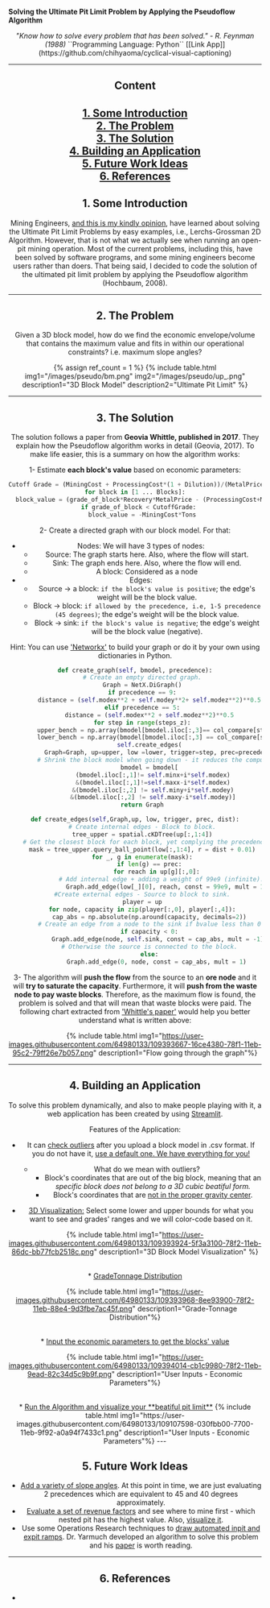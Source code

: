 <b>Solving the Ultimate Pit Limit Problem by Applying the Pseudoflow Algorithm</b>

<div style='text-align:center'><em>"Know how to solve every problem that has been solved." - R. Feynman (1988)</em>
``Programming Language: Python``
[[Link App]](https://github.com/chihyaoma/cyclical-visual-captioning)

--- 

<h2> Content </h2>

[1. Some Introduction](#s1) <br>
[2. The Problem](#s2) <br>
[3. The Solution ](#s3) <br>
[4. Building an Application](#s4) <br>
[5. Future Work Ideas](#s5) <br>
[6. References](#s6) <br>
----

<h2 id = "s1"> 1. Some Introduction </h2>
Mining Engineers, <u>and this is my kindly opinion</u>, have learned about solving the Ultimate Pit Limit Problems by easy examples, i.e., Lerchs-Grossman 2D Algorithm. However, that is not what we actually see when running an open-pit mining operation. Most of the current problems, including this, have been solved by software programs, and some mining engineers become users rather than doers. That being said, I decided to code the solution of the ultimated pit limit problem by applying the Pseudoflow algorithm (Hochbaum, 2008).

----

<h2 id = "s2"> 2. The Problem </h2>


<!-- [LINK TO ARXIV \[0\]](http://arxiv.org/abs/2004.12770)

[LINK TO CODE](https://github.com/ceyzaguirre4/DACT-MAC) -->


Given a 3D block model, how do we find the economic envelope/volume that contains the maximum value and fits in within our operational constraints? i.e. maximum slope angles?

{% assign ref_count = 1 %}
{% include table.html img1="/images/pseudo/bm.png" img2="/images/pseudo/up_.png" description1="3D Block Model" description2="Ultimate Pit Limit" %}

----

<h2 id = "s3"> 3. The Solution </h2>

The solution follows a paper from <b>Geovia Whittle, published in 2017</b>. They explain how the Pseudoflow algorithm works in detail (Geovia, 2017). To make life easier, this is a summary on how the algorithm works:

1- Estimate **each block's value** based on economic parameters:<br>
~~~python
Cutoff Grade = (MiningCost + ProcessingCost*(1 + Dilution))/(MetalPrice*Recovery)
for block in [1 ... Blocks]:
  block_value = (grade_of_block*Recovery*MetalPrice - (ProcessingCost+MiningCost))*Tons
  if grade_of_block < CutoffGrade:
    block_value = -MiningCost*Tons
~~~

2- Create a directed graph with our block model. For that:
  - Nodes: We will have 3 types of nodes:
      * Source: The graph starts here. Also, where the flow will start.
      * Sink: The graph ends here. Also, where the flow will end.
      * A block: Considered as a node
  - Edges:
      * Source -> a block: `if the block's value is positive`; the edge's weight will be the block value.
      * Block -> block: `if allowed by the precedence, i.e, 1-5 precedence (45 degrees)`; the edge's weight will be the block value.
      * Block -> sink: `if the block's value is negative`; the edge's weight will be the block value (negative).

  Hint: You can use ['Networkx'](https://networkx.org/) to build your graph or do it by your own using dictionaries in Python.

~~~python
def create_graph(self, bmodel, precedence):
    # Create an empty directed graph.
    Graph = NetX.DiGraph()
    if precedence == 9:
        distance = (self.modex**2 + self.modey**2+ self.modez**2)**0.5
    elif precedence == 5:
        distance = (self.modex**2 + self.modez**2)**0.5
    for step in range(steps_z):
        upper_bench = np.array(bmodel[bmodel.iloc[:,3]== col_compare[step]])
        lower_bench = np.array(bmodel[bmodel.iloc[:,3] == col_compare[step]])
        self.create_edges(
          Graph=Graph, up=upper, low =lower, trigger=step, prec=precedence, dist=distance)
        # Shrink the block model when going down - it reduces the computational time.
        bmodel = bmodel[
          (bmodel.iloc[:,1]!= self.minx+i*self.modex)
          &(bmodel.iloc[:,1]!=self.maxx-i*self.modex)
          &(bmodel.iloc[:,2] != self.miny+i*self.modey)
          &(bmodel.iloc[:,2] != self.maxy-i*self.modey)]
    return Graph

def create_edges(self,Graph,up, low, trigger, prec, dist):
    # Create internal edges - Block to block.
    tree_upper = spatial.cKDTree(up[:,1:4])
    # Get the closest block for each block, yet complying the precedences.
    mask = tree_upper.query_ball_point(low[:,1:4], r = dist + 0.01)
    for _, g in enumerate(mask):
        if len(g) == prec:
            for reach in up[g][:,0]:
              # Add internal edge + adding a weight of 99e9 (infinite).
                Graph.add_edge(low[_][0], reach, const = 99e9, mult = 1)
    #Create external edges - Source to block to sink.
    player = up
    for node, capacity in zip(player[:,0], player[:,4]):
        cap_abs = np.absolute(np.around(capacity, decimals=2))
        # Create an edge from a node to the sink if bvalue less than 0
        if capacity < 0:
            Graph.add_edge(node, self.sink, const = cap_abs, mult = -1)
        # Otherwise the source is connected to the block.
        else:
            Graph.add_edge(0, node, const = cap_abs, mult = 1)
~~~

3- The algorithm will **push the flow** from the source to an **ore node** and it will **try to saturate the capacity**. Furthermore, it will **push from the waste node to pay waste blocks**. Therefore, as the maximum flow is found, the problem is solved and that will mean that waste blocks were paid. The following chart extracted from ['Whittle's paper'](https://www.scielo.br/scielo.php?pid=S0370-44672014000400006&script=sci_arttext) would help you better understand what is written above: 

{% include table.html img1="https://user-images.githubusercontent.com/64980133/109393667-16ce4380-78f1-11eb-95c2-79ff26e7b057.png" description1="Flow going through the graph"%}
        
--- 

<h2 id = "s4"> 4. Building an Application </h2>

To solve this problem dynamically, and also to make people playing with it, a web application has been created by using [Streamlit](https://streamlit.io/).

Features of the Application:

* It can <ins>check outliers</ins> after you upload a block model in .csv format. If you do not have it, <ins>use a default one. We have everything for you!</ins>

  - What do we mean with outliers?
     - Block's coordinates that are out of the big block, meaning that an *specific block does not belong to a 3D cubic beatiful form.*
     - Block's coordinates that are <ins>not in the proper gravity center</ins>.


* <ins>3D Visualization:</ins> Select some lower and upper bounds for what you want to see and grades' ranges and we will color-code based on it.

{% include table.html img1="https://user-images.githubusercontent.com/64980133/109393924-5f3a3100-78f2-11eb-86dc-bb77fcb2518c.png" description1="3D Block Model Visualization" %}

<br>
* <ins>GradeTonnage Distribution </ins>

{% include table.html img1="https://user-images.githubusercontent.com/64980133/109393968-8ee93900-78f2-11eb-88e4-9d3fbe7ac45f.png" description1="Grade-Tonnage Distribution"%}

<br>
* <ins>Input the economic parameters to get the blocks' value</ins>

{% include table.html img1="https://user-images.githubusercontent.com/64980133/109394014-cb1c9980-78f2-11eb-9ead-82c34d5c9b9f.png" description1="User Inputs - Economic Parameters"%}

<br>
* <ins>Run the Algorithm and visualize your **beatiful pit limit**</ins>
{% include table.html img1="https://user-images.githubusercontent.com/64980133/109107598-030fbb00-7700-11eb-9f92-a0a94f7433c1.png" description1="User Inputs - Economic Parameters"%}
---

<h2 id = "s5"> 5. Future Work Ideas </h2>

- <ins>Add a variety of slope angles</ins>. At this point in time, we are just evaluating 2 precedences which are equivalent to 45 and 40 degrees approximately.
- <ins>Evaluate a set of revenue factors</ins> and see where to mine first - which nested pit has the highest value. Also, <ins>visualize it</ins>.
- Use some Operations Research techniques to <ins>draw automated inpit and expit ramps</ins>. Dr. Yarmuch developed an algorithm to solve this problem and 
his [paper](https://www.sciencedirect.com/science/article/abs/pii/S030505481930173X) is worth reading.



---
  
  
<h2 id = "s6"> 6. References </h2>

 - 
